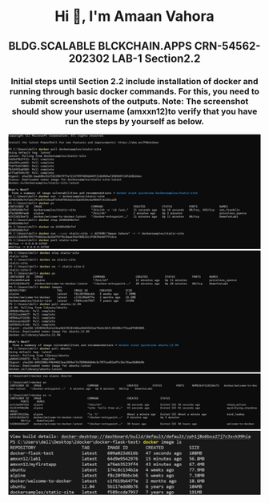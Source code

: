 <h1 align="center">Hi 👋, I'm Amaan Vahora</h1>
<h2 align="center">BLDG.SCALABLE BLCKCHAIN.APPS CRN-54562-202302 LAB-1 Section2.2</h1>
<h3 align="center">Initial steps until Section 2.2 include installation of docker and running through basic docker commands. For this, you need to submit screenshots of the outputs. Note: The screenshot should show your username (amxxn12)to verify that you have run the steps by yourself as below.</h3>
<code><img src="https://github.com/Amaanvahora/BCDV-4032/blob/main/Lab1/Basic%20Commands/1.png"></code>
<code><img src="https://github.com/Amaanvahora/BCDV-4032/blob/main/Lab1/Basic%20Commands/2.png"></code>
<code><img src="https://github.com/Amaanvahora/BCDV-4032/blob/main/Lab1/Basic%20Commands/3.png"></code>
<code><img src="https://github.com/Amaanvahora/BCDV-4032/blob/main/Lab1/Basic%20Commands/4.png"></code>
